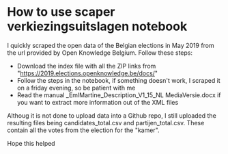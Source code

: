 # How to use scaper verkiezingsuitslagen notebook

I quickly scraped the open data of the Belgian elections in May 2019 from the url provided by Open Knowledge Belgium. Follow these steps:

- Download the index file with all the ZIP links from "https://2019.elections.openknowledge.be/docs/"
- Follow the steps in the notebook, if something doesn't work, I scraped it on a friday evening, so be patient with me
- Read the manual _EmlMartine_Description_V1_15_NL MediaVersie.docx if you want to extract more information out of the XML files

Althoug it is not done to upload data into a Github repo, I still uploaded the resulting files being candidates_total.csv and partijen_total.csv. These contain all the votes from the election for the "kamer".

Hope this helped